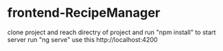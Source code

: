 # frontend-RecipeManager
clone project and reach directry of project and run "npm install"
to start server run "ng serve"
use this http://localhost:4200
